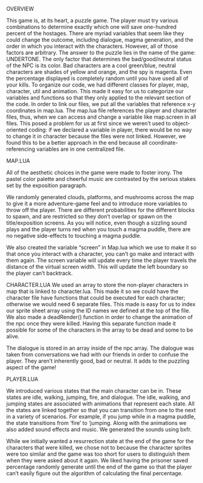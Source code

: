 OVERVIEW

This game is, at its heart, a puzzle game. The player must try various combinations to determine exactly which one will save one-hundred percent of the hostages. There are myriad variables that seem like they could change the outcome, including dialogue, magma generation, and the order in which you interact with the characters. However, all of those factors are arbitrary. The answer to the puzzle lies in the name of the game: UNDERTONE. The only factor that determines the bad/good/neutral status of the NPC is its color. Bad characters are a cool green/blue, neutral characters are shades of yellow and orange, and the spy is magenta. Even the percentage displayed is completely random until you have used all of your kills.
To organize our code, we had different classes for player, map, character, util and animation. This made it easy for us to categorize our variables and functions so that they only applied to the relevant section of the code. In order to link our files, we put all the variables that reference x-y coordinates in map.lua. The map.lua file references the player and character files, thus, when we can access and change a variable like map.screen in all files. This posed a problem for us at first since we weren’t used to object-oriented coding: if we declared a variable in player, there would be no way to change it in character because the files were not linked. However, we found this to be a better approach in the end because all coordinate-referencing variables are in one centralized file.

MAP.LUA

All of the aesthetic choices in the game were made to foster irony. The pastel color palette and cheerful music are contrasted by the serious stakes set by the exposition paragraph.

We randomly generated clouds, platforms, and mushrooms across the map to give it a more adventure-game feel and to introduce more variables to throw off the player. There are different probabilities for the different blocks to spawn, and are restricted so they don’t overlap or spawn on the title/exposition screens. As you will notice, even though a sizzling sound plays and the player turns red when you touch a magma puddle, there are no negative side-effects to touching a magma puddle. 

We also created the variable “screen” in Map.lua which we use to make it so that once you interact with a character, you can’t go make and interact with them again. The screen variable will update every time the player travels the distance of the virtual screen width. This will update the left boundary so the player can’t backtrack.

CHARACTER.LUA
We used an array to store the non-player characters in map that is linked to character.lua. This made it so we could have the character file have functions that could be executed for each character; otherwise we would need 6 separate files. This made is easy for us to index our sprite sheet array using the ID names we defined at the top of the file. We also made a deadRender() function in order to change the animation of the npc once they were killed. Having this separate function made it possible for some of the characters in the array to be dead and some to be alive.

The dialogue is stored in an array inside of the npc array. The dialogue was taken from conversations we had with our friends in order to confuse the player. They aren’t inherently good, bad or neutral. It adds to the puzzling aspect of the game!

PLAYER.LUA

We introduced various states that the main character can be in. These states are idle, walking, jumping, fire, and dialogue. The idle, walking, and jumping states are associated with animations that represent each state. All the states are linked together so that you can transition from one to the next in a variety of scenarios. For example, if you jump while in a magma puddle, the state transitions from ‘fire’ to ‘jumping.
Along with the animations we also added sound effects and music. We generated the sounds using bxfr.



While we initially wanted a resurrection state at the end of the game for the characters that were killed, we chose not to because the character sprites were too similar and the game was too short for users to distinguish them when they were asked about it again. We liked having the prisoner saved percentage randomly generate until the end of the game so that the player can’t easily figure out the algorithm of calculating the final percentage.
